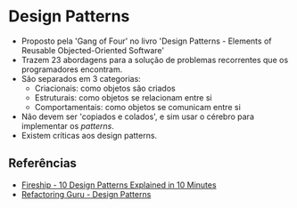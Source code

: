 # Design Patterns

- Proposto pela 'Gang of Four' no livro 'Design Patterns - Elements of Reusable Objected-Oriented Software'
- Trazem 23 abordagens para a solução de problemas recorrentes que os programadores encontram.
- São separados em 3 categorias:
  - Criacionais: como objetos são criados
  - Estruturais: como objetos se relacionam entre si
  - Comportamentais: como objetos se comunicam entre si
- Não devem ser 'copiados e colados', e sim usar o cérebro para implementar os _patterns_.
- Existem críticas aos design patterns.

## Referências

- [Fireship - 10 Design Patterns Explained in 10 Minutes](https://www.youtube.com/watch?v=tv-_1er1mWI)
- [Refactoring Guru - Design Patterns](https://refactoring.guru/design-patterns)
